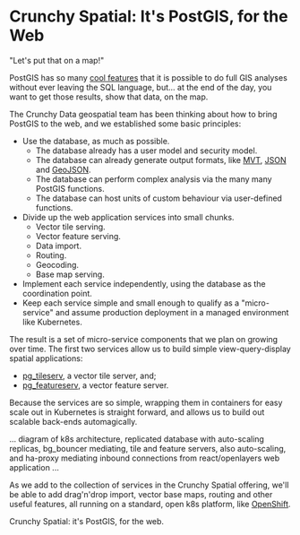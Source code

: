 # Crunchy Spatial: It's PostGIS, for the Web

"Let's put that on a map!"

PostGIS has so many [cool features](https://docs.google.com/presentation/d/1a2ruZLRUQ-dH8AWv9Cz6XfPWrs-Vdz_vKQVRNMjqvc0/edit) that it is possible to do full GIS analyses without ever leaving the SQL language, but... at the end of the day, you want to get those results, show that data, on the map.

The Crunchy Data geospatial team has been thinking about how to bring PostGIS to the web, and we established some basic principles:

* Use the database, as much as possible. 
    * The database already has a user model and security model. 
    * The database can already generate output formats, like [MVT](https://postgis.doc/docs/ST_AsMVT.html), [JSON](https://www.postgresql.org/docs/current/functions-json.html) and [GeoJSON](https://postgis.doc/docs/ST_AsGeoJSON.html).
    * The database can perform complex analysis via the many many PostGIS functions.
    * The database can host units of custom behaviour via user-defined functions.
* Divide up the web application services into small chunks.
    * Vector tile serving.
    * Vector feature serving.
    * Data import.
    * Routing.
    * Geocoding.
    * Base map serving.
* Implement each service independently, using the database as the coordination point.
* Keep each service simple and small enough to qualify as a "micro-service" and assume production deployment in a managed environment like Kubernetes.

The result is a set of micro-service components that we plan on growing over time. The first two services allow us to build simple view-query-display spatial applications:

* [pg_tileserv](https://github.com/crunchydata/pg_tileserv), a vector tile server, and;
* [pg_featureserv](https://github.com/crunchydata/pg_featureserv), a vector feature server.

Because the services are so simple, wrapping them in containers for easy scale out in Kubernetes is straight forward, and allows us to build out scalable back-ends automagically.

... diagram of k8s architecture, replicated database with auto-scaling replicas, bg_bouncer mediating, tile and feature servers, also auto-scaling, and ha-proxy mediating inbound connections from react/openlayers web application ...

As we add to the collection of services in the Crunchy Spatial offering, we'll be able to add drag'n'drop import, vector base maps, routing and other useful features, all running on a standard, open k8s platform, like [OpenShift](https://openshift.com). 

Crunchy Spatial: it's PostGIS, for the web.

